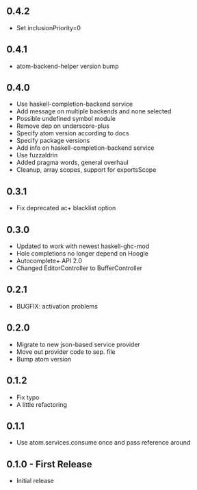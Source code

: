 ## 0.4.2
* Set inclusionPriority=0

## 0.4.1
* atom-backend-helper version bump

## 0.4.0
* Use haskell-completion-backend service
* Add message on multiple backends and none selected
* Possible undefined symbol module
* Remove dep on underscore-plus
* Specify atom version according to docs
* Specify package versions
* Add info on haskell-completion-backend service
* Use fuzzaldrin
* Added pragma words, general overhaul
* Cleanup, array scopes, support for exportsScope

## 0.3.1
* Fix deprecated ac+ blacklist option

## 0.3.0
* Updated to work with newest haskell-ghc-mod
* Hole completions no longer depend on Hoogle
* Autocomplete+ API 2.0
* Changed EditorController to BufferController

## 0.2.1
* BUGFIX: activation problems

## 0.2.0
* Migrate to new json-based service provider
* Move out provider code to sep. file
* Bump atom version

## 0.1.2
* Fix typo
* A little refactoring

## 0.1.1
* Use atom.services.consume once and pass reference around

## 0.1.0 - First Release
* Initial release
